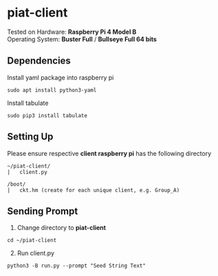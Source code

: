 # piat-client
Tested on
Hardware: **Raspberry Pi 4 Model B** <br>
Operating System: **Buster Full** / **Bullseye Full 64 bits**


## Dependencies
Install yaml package into raspberry pi
```
sudo apt install python3-yaml
```
Install tabulate
```
sudo pip3 install tabulate
```

## Setting Up
Please ensure respective **client raspberry pi** has the following directory
```
~/piat-client/
|   client.py

/boot/
|   ckt.hm (create for each unique client, e.g. Group_A)
```

## Sending Prompt
1. Change directory to **piat-client**
```
cd ~/piat-client
```

2. Run client.py
```
python3 -B run.py --prompt "Seed String Text"
```